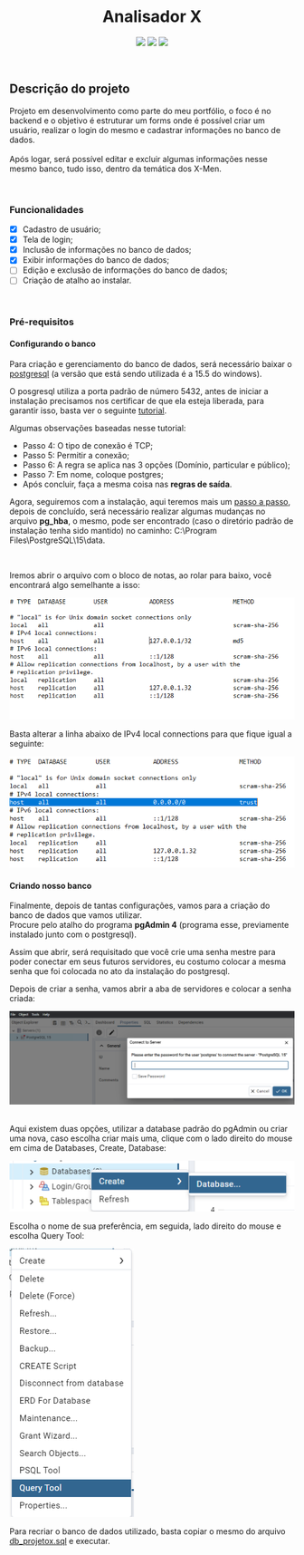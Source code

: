 <h1 align = "center"> Analisador X </h1>

<p align = "center">
<img loading = "lazy" src = "https://img.shields.io/badge/Status-Em_desenvolvimento-blue"/>
<img loading = "lazy" src = "https://img.shields.io/badge/Licença-MIT-forestgreen"/>
<img loading = "lazy" src = "https://img.shields.io/badge/Linguagem-C_Sharp-purple"/>
</p>
<br>

## Descrição do projeto
<p>
Projeto em desenvolvimento como parte do meu portfólio, o foco é no backend e o objetivo é estruturar um forms onde é possível criar um usuário, realizar o login do mesmo e cadastrar informações no banco de dados.<br>
<br>Após logar, será possível editar e excluir algumas informações nesse mesmo banco, tudo isso, dentro da temática dos X-Men. 
</p>
<br>

### Funcionalidades

- [x] Cadastro de usuário;
- [x] Tela de login;
- [x] Inclusão de informações no banco de dados;
- [x] Exibir informações do banco de dados;
- [ ] Edição e exclusão de informações do banco de dados;
- [ ] Criação de atalho ao instalar. 

<br>

### Pré-requisitos

#### Configurando o banco

<p>
Para criação e gerenciamento do banco de dados, será necessário baixar o <a href="https://www.enterprisedb.com/downloads/postgres-postgresql-downloads">postgresql</a> (a versão que está sendo utilizada é a 15.5 do windows). 
<br>

O posgresql utiliza a porta padrão de número 5432, antes de iniciar a instalação precisamos nos certificar de que ela esteja liberada, para garantir isso, basta ver o seguinte <a href="https://atendimento.nasajon.com.br/nasajon/artigos/c72ad9c3-b08f-4c88-9cc0-c81cad98c373">tutorial</a>. <br>

Algumas observações baseadas nesse tutorial:
<br>

- Passo 4: O tipo de conexão é TCP;
- Passo 5: Permitir a conexão;
- Passo 6: A regra se aplica nas 3 opções (Domínio, particular e público);
- Passo 7: Em nome, coloque postgres;
- Após concluir, faça a mesma coisa nas **regras de saída**.

Agora, seguiremos com a instalação, aqui teremos mais um <a href="https://www.w3schools.com/postgresql/postgresql_install.php">passo a passo</a>, depois de concluído, será necessário realizar algumas mudanças no arquivo **pg_hba**, o mesmo, pode ser encontrado (caso o diretório padrão de instalação tenha sido mantido) no caminho: C:\Program Files\PostgreSQL\15\data.

<br>

Iremos abrir o arquivo com o bloco de notas, ao rolar para baixo, você encontrará algo semelhante a isso:

<img src="../doc/imagens/Exemplo.png" tittle="Exemplo">

<br>

Basta alterar a linha abaixo de IPv4 local connections para que fique igual a seguinte:

<img src="../doc/imagens/Exemplo 2.png" tittle="Exemplo">

#### Criando nosso banco

Finalmente, depois de tantas configurações, vamos para a criação do banco de dados que vamos utilizar.<br>
Procure pelo atalho do programa **pgAdmin 4** (programa esse, previamente instalado junto com o postgresql).

Assim que abrir, será requisitado que você crie uma senha mestre para poder conectar em seus futuros servidores, eu costumo colocar a mesma senha que foi colocada no ato da instalação do postgresql.

Depois de criar a senha, vamos abrir a aba de servidores e colocar a senha criada:

<img src="../doc/imagens/Exemplo 4.png" tittle="Exemplo">

<br>

<br>

Aqui existem duas opções, utilizar a database padrão do pgAdmin ou criar uma nova, caso escolha criar mais uma, clique com o lado direito do mouse em cima de Databases, Create, Database:

<img src="../doc/imagens/Exemplo 5.png" tittle="Exemplo">

<br>

Escolha o nome de sua preferência, em seguida, lado direito do mouse e escolha Query Tool: 

<img src="../doc/imagens/Exemplo 6.png" tittle="Exemplo">

<br>

Para recriar o banco de dados utilizado, basta copiar o mesmo do arquivo <a href="https://github.com/Samuel-0liveira/AnalisadorX/blob/master/Banco%20de%20Dados/db_projetox.sql"> db_projetox.sql</a> e executar.

</p>
